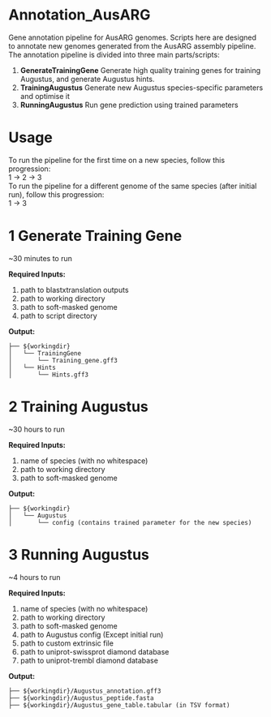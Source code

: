 # Annotation_AusARG

Gene annotation pipeline for AusARG genomes. Scripts here are designed to annotate new genomes generated from the AusARG assembly pipeline. The annotation pipeline is divided into three main parts/scripts:
1. **GenerateTrainingGene** Generate high quality training genes for training Augustus, and generate Augustus hints.
2. **TrainingAugustus** Generate new Augustus species-specific parameters and optimise it
3. **RunningAugustus** Run gene prediction using trained parameters

# Usage

To run the pipeline for the first time on a new species, follow this progression:  
1 -> 2 -> 3  
To run the pipeline for a different genome of the same species (after initial run), follow this progression:  
1 -> 3  

# 1 Generate Training Gene
~30 minutes to run  

**Required Inputs:**
1. path to blastxtranslation outputs
2. path to working directory
3. path to soft-masked genome
4. path to script directory

**Output:**
```
├── ${workingdir}
│   └── TrainingGene
│       └── Training_gene.gff3
│   └── Hints
│       └── Hints.gff3
```

# 2 Training Augustus
~30 hours to run  

**Required Inputs:**
1. name of species (with no whitespace)
2. path to working directory
3. path to soft-masked genome

**Output:**
```
├── ${workingdir}
│   └── Augustus
│       └── config (contains trained parameter for the new species)
```

# 3 Running Augustus
~4 hours to run  

**Required Inputs:**
1. name of species (with no whitespace)
2. path to working directory
3. path to soft-masked genome
4. path to Augustus config (Except initial run)
5. path to custom extrinsic file
6. path to uniprot-swissprot diamond database
7. path to uniprot-trembl diamond database

**Output:**
```
├── ${workingdir}/Augustus_annotation.gff3
├── ${workingdir}/Augustus_peptide.fasta
├── ${workingdir}/Augustus_gene_table.tabular (in TSV format)
```